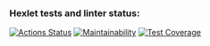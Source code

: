### Hexlet tests and linter status:
[![Actions Status](https://github.com/DarkJunior59/frontend-project-lvl2/workflows/hexlet-check/badge.svg)](https://github.com/DarkJunior59/frontend-project-lvl2/actions)
[![Maintainability](https://api.codeclimate.com/v1/badges/9b9191578180a25ef4bb/maintainability)](https://codeclimate.com/github/DarkJunior59/frontend-project-lvl2/maintainability)
[![Test Coverage](https://api.codeclimate.com/v1/badges/9b9191578180a25ef4bb/test_coverage)](https://codeclimate.com/github/DarkJunior59/frontend-project-lvl2/test_coverage)
